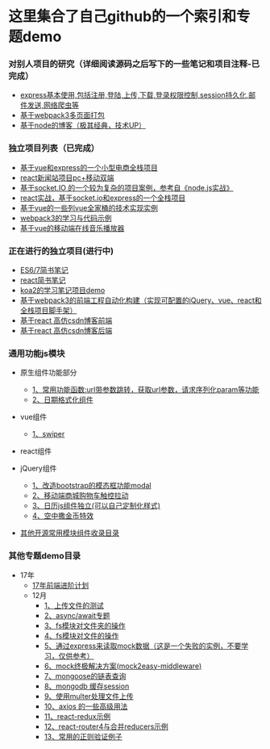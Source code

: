 # 这里集合了自己github的一个索引和专题demo

### 对别人项目的研究（详细阅读源码之后写下的一些笔记和项目注释-已完成）

- [express基本使用,包括注册,登陆,上传,下载,登录权限控制,session持久化,邮件发送,网络爬虫等](https://github.com/yanlele/express)
- [基于webpack3多页面打包](https://github.com/yanlele/webpack-dev)
- [基于node的博客（极其经典，技术UP）](https://github.com/yanlele/N-blog)

### 独立项目列表（已完成）

- [基于vue和express的一个小型电商全栈项目](https://github.com/yanlele/nodeMall)
- [react新闻站项目pc+移动双端](https://github.com/yanlele/React-News)
- [基于socket.IO 的一个较为复杂的项目案例，参考自《node.js实战》](https://github.com/yanlele/chatApplication)
- [react实战，基于socket.io和express的一个全栈项目](https://github.com/yanlele/ReactAppChatWork)
- [基于vue的一些列vue全家桶的技术实现实例](https://github.com/yanlele/vueModel)
- [webpack3的学习与代码示例](https://github.com/yanlele/webpack3Study)
- [基于vue的移动端在线音乐播放器](https://github.com/yanlele/yanle-music)

### 正在进行的独立项目(进行中)

- [ES6/7简书笔记](./book/ES6&7)
- [react简书笔记](book/react专题)
- [koa2的学习笔记项目demo](https://github.com/yanlele/koa-study)
- [基于webpack3的前端工程自动化构建（实现可配置的jQuery、vue、react和全栈项目脚手架）](https://github.com/yanlele/le-cli)
- [基于react 高仿csdn博客前端](https://github.com/yanlele/react-blog-front)
- [基于react 高仿csdn博客后端](https://github.com/yanlele/react-blog-server)

### 通用功能js模块
- 原生组件功能部分
    - [1、常用功能函数:url带参数跳转，获取url参数，请求序列化param等功能](./通用功能js模块/js/1、site/site.js)
    - [2、日期格式化组件](./通用功能js模块/js/2、日期格式化组件/dateFormat.js)
- vue组件
    - [1、swiper](./通用功能js模块/vue/1、swiper/swiper.vue)
- react组件
- jQuery组件
    - [1、改造bootstrap的模态框功能modal](./通用功能js模块/jquery/1、modal)
    - [2、移动端商城购物车触控拉动](./通用功能js模块/jquery/2、touch/touch.js)
    - [3、日历js组件独立(可以自己定制化样式)](./通用功能js模块/jquery/3、calendar/AutoDate.js)
    - [4、空中撒金币特效](./通用功能js模块/jquery/4、点击撒金币特效/canvas撒金币.html)
    
- [其他开源常用模块组件收录目录](./通用功能js模块/other)

### 其他专题demo目录

- 17年
    - [17年前端进阶计划](./book/17年前端进阶计划.md)
    - 12月
        - [1、上传文件的测试](/17年/12月/1、上传文件的测试)
        - [2、async/await专题](./17年/12月/2、async&&await)
        - [3、fs模块对文件夹的操作](./17年/12月/3、fs模块学习)
        - [4、fs模块对文件的操作](./17年/12月/4、fs对文件的操作)
        - [5、通过express来读取mock数据（这是一个失败的实例，不要学习，仅供参考）](./17年/12月/5、通过express来读取mock数据（这是一个失败的实例，不要学习，仅供参考）)
        - [6、mock终极解决方案(mock2easy-middleware)](./17年/12月/6、mock终极解决方案/server.js)
        - [7、mongoose的链表查询](./17年/12月/7、mongoose的链表查询)
        - [8、mongodb 缓存session](./17年/12月/8、mongodb缓存session)
        - [9、使用multer处理文件上传](./17年/12月/9、使用multer处理文件上传)
        - [10、axios 的一些高级用法](./17年/12月/10、axios%20的一些高级用法)
        - [11、react-redux示例](./17年/12月/11、react-redux示例)
        - [12、react-router4与合并reducers示例](./17年/12月/12、react-router4与合并reducers示例)
        - [13、常用的正则验证例子](./17年/12月/13、正则验证)
